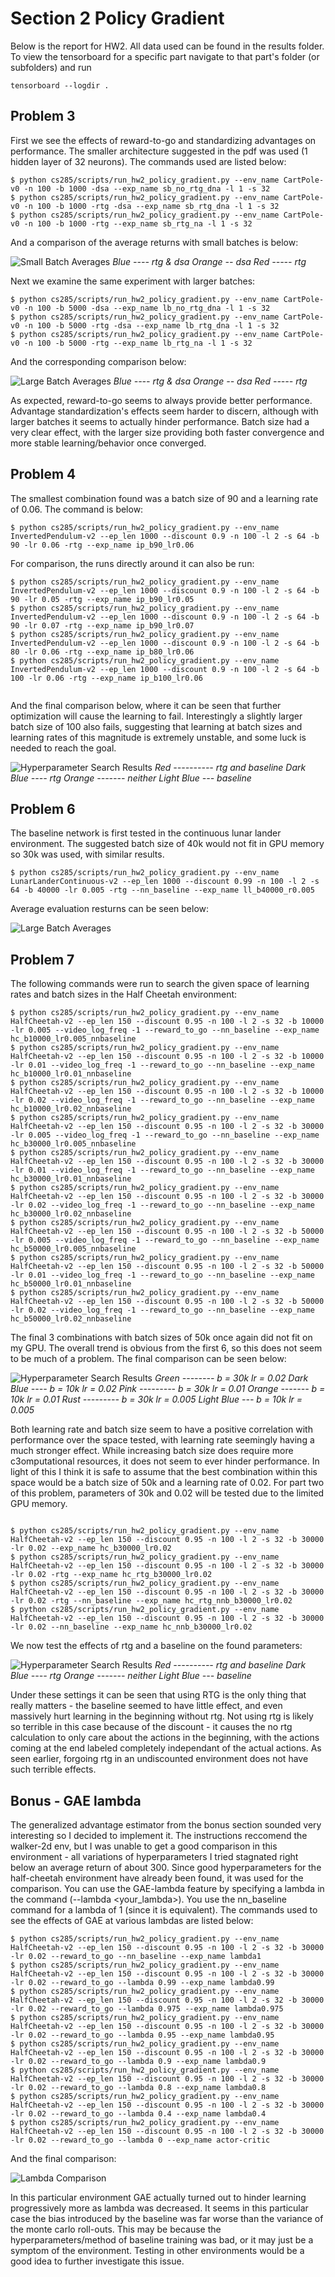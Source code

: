 # Section 2 Policy Gradient

Below is the report for HW2. All data used can be found in the results folder. To view the tensorboard for a specific part navigate to that part's folder (or subfolders) and run 
```commandline
tensorboard --logdir .
```

## Problem 3

First we see the effects of reward-to-go and standardizing advantages on performance. The smaller architecture suggested in the pdf was used (1 hidden layer of 32 neurons). The commands used are listed below:

```commandline
$ python cs285/scripts/run_hw2_policy_gradient.py --env_name CartPole-v0 -n 100 -b 1000 -dsa --exp_name sb_no_rtg_dna -l 1 -s 32
$ python cs285/scripts/run_hw2_policy_gradient.py --env_name CartPole-v0 -n 100 -b 1000 -rtg -dsa --exp_name sb_rtg_dna -l 1 -s 32
$ python cs285/scripts/run_hw2_policy_gradient.py --env_name CartPole-v0 -n 100 -b 1000 -rtg --exp_name sb_rtg_na -l 1 -s 32
```

And a comparison of the average returns with small batches is below:

![Small Batch Averages](results\problem-3-sb\eval-avg-cp-sb.png)
*Blue ---- rtg & dsa
Orange -- dsa
Red ----- rtg*


Next we examine the same experiment with larger batches:

```commandline
$ python cs285/scripts/run_hw2_policy_gradient.py --env_name CartPole-v0 -n 100 -b 5000 -dsa --exp_name lb_no_rtg_dna -l 1 -s 32
$ python cs285/scripts/run_hw2_policy_gradient.py --env_name CartPole-v0 -n 100 -b 5000 -rtg -dsa --exp_name lb_rtg_dna -l 1 -s 32
$ python cs285/scripts/run_hw2_policy_gradient.py --env_name CartPole-v0 -n 100 -b 5000 -rtg --exp_name lb_rtg_na -l 1 -s 32
```

And the corresponding comparison below:

![Large Batch Averages](results\problem-3-lb\eval-avg-cp-lb.png)
*Blue ---- rtg & dsa
Orange -- dsa
Red ----- rtg*

As expected, reward-to-go seems to always provide better performance. Advantage standardization's effects seem harder to discern, although with larger batches it seems to actually hinder performance. Batch size had a very clear effect, with the larger size providing both faster convergence and more stable learning/behavior once converged.

## Problem 4

The smallest combination found was a batch size of 90 and a learning rate of 0.06. The command is below:

```commandline
$ python cs285/scripts/run_hw2_policy_gradient.py --env_name InvertedPendulum-v2 --ep_len 1000 --discount 0.9 -n 100 -l 2 -s 64 -b 90 -lr 0.06 -rtg --exp_name ip_b90_lr0.06
```

For comparison, the runs directly around it can also be run:

```commandline
$ python cs285/scripts/run_hw2_policy_gradient.py --env_name InvertedPendulum-v2 --ep_len 1000 --discount 0.9 -n 100 -l 2 -s 64 -b 90 -lr 0.05 -rtg --exp_name ip_b90_lr0.05
$ python cs285/scripts/run_hw2_policy_gradient.py --env_name InvertedPendulum-v2 --ep_len 1000 --discount 0.9 -n 100 -l 2 -s 64 -b 90 -lr 0.07 -rtg --exp_name ip_b90_lr0.07
$ python cs285/scripts/run_hw2_policy_gradient.py --env_name InvertedPendulum-v2 --ep_len 1000 --discount 0.9 -n 100 -l 2 -s 64 -b 80 -lr 0.06 -rtg --exp_name ip_b80_lr0.06
$ python cs285/scripts/run_hw2_policy_gradient.py --env_name InvertedPendulum-v2 --ep_len 1000 --discount 0.9 -n 100 -l 2 -s 64 -b 100 -lr 0.06 -rtg --exp_name ip_b100_lr0.06


```

And the final comparison below, where it can be seen that further optimization will cause the learning to fail. Interestingly a slightly larger batch size of 100 also fails, suggesting that learning at batch sizes and learning rates of this magnitude is extremely unstable, and some luck is needed to reach the goal.

![Hyperparameter Search Results](results\problem-4\ideal-params-comparison.png)
*Red ---------- rtg and baseline 
Dark Blue ---- rtg
Orange ------- neither
Light Blue --- baseline*

## Problem 6
The baseline network is first tested in the continuous lunar lander environment. The suggested batch size of 40k would not fit in GPU memory so 30k was used, with similar results.

```commandline
$ python cs285/scripts/run_hw2_policy_gradient.py --env_name LunarLanderContinuous-v2 --ep_len 1000 --discount 0.99 -n 100 -l 2 -s 64 -b 40000 -lr 0.005 -rtg --nn_baseline --exp_name ll_b40000_r0.005
```
Average evaluation resturns can be seen below:

![Large Batch Averages](results\problem-6\eval-avg-ll.png)

## Problem 7

The following commands were run to search the given space of learning rates and batch sizes in the Half Cheetah environment:

```commandline
$ python cs285/scripts/run_hw2_policy_gradient.py --env_name HalfCheetah-v2 --ep_len 150 --discount 0.95 -n 100 -l 2 -s 32 -b 10000 -lr 0.005 --video_log_freq -1 --reward_to_go --nn_baseline --exp_name hc_b10000_lr0.005_nnbaseline
$ python cs285/scripts/run_hw2_policy_gradient.py --env_name HalfCheetah-v2 --ep_len 150 --discount 0.95 -n 100 -l 2 -s 32 -b 10000 -lr 0.01 --video_log_freq -1 --reward_to_go --nn_baseline --exp_name hc_b10000_lr0.01_nnbaseline
$ python cs285/scripts/run_hw2_policy_gradient.py --env_name HalfCheetah-v2 --ep_len 150 --discount 0.95 -n 100 -l 2 -s 32 -b 10000 -lr 0.02 --video_log_freq -1 --reward_to_go --nn_baseline --exp_name hc_b10000_lr0.02_nnbaseline
$ python cs285/scripts/run_hw2_policy_gradient.py --env_name HalfCheetah-v2 --ep_len 150 --discount 0.95 -n 100 -l 2 -s 32 -b 30000 -lr 0.005 --video_log_freq -1 --reward_to_go --nn_baseline --exp_name hc_b30000_lr0.005_nnbaseline
$ python cs285/scripts/run_hw2_policy_gradient.py --env_name HalfCheetah-v2 --ep_len 150 --discount 0.95 -n 100 -l 2 -s 32 -b 30000 -lr 0.01 --video_log_freq -1 --reward_to_go --nn_baseline --exp_name hc_b30000_lr0.01_nnbaseline
$ python cs285/scripts/run_hw2_policy_gradient.py --env_name HalfCheetah-v2 --ep_len 150 --discount 0.95 -n 100 -l 2 -s 32 -b 30000 -lr 0.02 --video_log_freq -1 --reward_to_go --nn_baseline --exp_name hc_b30000_lr0.02_nnbaseline
$ python cs285/scripts/run_hw2_policy_gradient.py --env_name HalfCheetah-v2 --ep_len 150 --discount 0.95 -n 100 -l 2 -s 32 -b 50000 -lr 0.005 --video_log_freq -1 --reward_to_go --nn_baseline --exp_name hc_b50000_lr0.005_nnbaseline
$ python cs285/scripts/run_hw2_policy_gradient.py --env_name HalfCheetah-v2 --ep_len 150 --discount 0.95 -n 100 -l 2 -s 32 -b 50000 -lr 0.01 --video_log_freq -1 --reward_to_go --nn_baseline --exp_name hc_b50000_lr0.01_nnbaseline
$ python cs285/scripts/run_hw2_policy_gradient.py --env_name HalfCheetah-v2 --ep_len 150 --discount 0.95 -n 100 -l 2 -s 32 -b 50000 -lr 0.02 --video_log_freq -1 --reward_to_go --nn_baseline --exp_name hc_b50000_lr0.02_nnbaseline
```

The final 3 combinations with batch sizes of 50k once again did not fit on my GPU. The overall trend is obvious from the first 6, so this does not seem to be much of a problem. The final comparison can be seen below:

![Hyperparameter Search Results](results\problem-7-search\cheetah-search-eval-avg.png)
*Green -------- b = 30k lr = 0.02
Dark Blue ---- b = 10k lr = 0.02
Pink --------- b = 30k lr = 0.01
Orange ------- b = 10k lr = 0.01
Rust --------- b = 30k lr = 0.005
Light Blue --- b = 10k lr = 0.005*

Both learning rate and batch size seem to have a positive correlation with performance over the space tested, with learning rate seemingly having a much stronger effect. While increasing batch size does require more c3omputational resources, it does not seem to ever hinder performance. In light of this I think it is safe to assume that the best combination within this space would be a batch size of 50k and a learning rate of 0.02. For part two of this problem, parameters of 30k and 0.02 will be tested due to the limited GPU memory.

```commandline

$ python cs285/scripts/run_hw2_policy_gradient.py --env_name HalfCheetah-v2 --ep_len 150 --discount 0.95 -n 100 -l 2 -s 32 -b 30000 -lr 0.02 --exp_name hc_b30000_lr0.02
$ python cs285/scripts/run_hw2_policy_gradient.py --env_name HalfCheetah-v2 --ep_len 150 --discount 0.95 -n 100 -l 2 -s 32 -b 30000 -lr 0.02 -rtg --exp_name hc_rtg_b30000_lr0.02
$ python cs285/scripts/run_hw2_policy_gradient.py --env_name HalfCheetah-v2 --ep_len 150 --discount 0.95 -n 100 -l 2 -s 32 -b 30000 -lr 0.02 -rtg --nn_baseline --exp_name hc_rtg_nnb_b30000_lr0.02
$ python cs285/scripts/run_hw2_policy_gradient.py --env_name HalfCheetah-v2 --ep_len 150 --discount 0.95 -n 100 -l 2 -s 32 -b 30000 -lr 0.02 --nn_baseline --exp_name hc_nnb_b30000_lr0.02

```

We now test the effects of rtg and a baseline on the found parameters:

![Hyperparameter Search Results](results\problem-7-ideal\cheetah-ideal-eval-avg.png)
*Red ---------- rtg and baseline 
Dark Blue ---- rtg
Orange ------- neither
Light Blue --- baseline*

Under these settings it can be seen that using RTG is the only thing that really matters - the baseline seemed to have little effect, and even massively hurt learning in the beginning without rtg. Not using rtg is likely so terrible in this case because of the discount - it causes the no rtg calculation to only care about the actions in the beginning, with the actions coming at the end labeled completely independant of the actual actions. As seen earlier, forgoing rtg in an undiscounted environment does not have such terrible effects.

## Bonus - GAE lambda

The generalized advantage estimator from the bonus section sounded very interesting so I decided to implement it. The instructions reccomend the walker-2d env, but I was unable to get a good comparison in this environment - all variations of hyperparameters I tried stagnated right below an average return of about 300. Since good hyperparameters for the half-cheetah environment have already been found, it was used for the comparison. You can use the GAE-lambda feature by specifying a lambda in the command (--lambda <your_lambda>). You use the nn_baseline command for a lambda of 1 (since it is equivalent). The commands used to see the effects of GAE at various lambdas are listed below:

```commandline
$ python cs285/scripts/run_hw2_policy_gradient.py --env_name HalfCheetah-v2 --ep_len 150 --discount 0.95 -n 100 -l 2 -s 32 -b 30000 -lr 0.02 --reward_to_go --nn_baseline --exp_name lambda1
$ python cs285/scripts/run_hw2_policy_gradient.py --env_name HalfCheetah-v2 --ep_len 150 --discount 0.95 -n 100 -l 2 -s 32 -b 30000 -lr 0.02 --reward_to_go --lambda 0.99 --exp_name lambda0.99
$ python cs285/scripts/run_hw2_policy_gradient.py --env_name HalfCheetah-v2 --ep_len 150 --discount 0.95 -n 100 -l 2 -s 32 -b 30000 -lr 0.02 --reward_to_go --lambda 0.975 --exp_name lambda0.975
$ python cs285/scripts/run_hw2_policy_gradient.py --env_name HalfCheetah-v2 --ep_len 150 --discount 0.95 -n 100 -l 2 -s 32 -b 30000 -lr 0.02 --reward_to_go --lambda 0.95 --exp_name lambda0.95
$ python cs285/scripts/run_hw2_policy_gradient.py --env_name HalfCheetah-v2 --ep_len 150 --discount 0.95 -n 100 -l 2 -s 32 -b 30000 -lr 0.02 --reward_to_go --lambda 0.9 --exp_name lambda0.9
$ python cs285/scripts/run_hw2_policy_gradient.py --env_name HalfCheetah-v2 --ep_len 150 --discount 0.95 -n 100 -l 2 -s 32 -b 30000 -lr 0.02 --reward_to_go --lambda 0.8 --exp_name lambda0.8
$ python cs285/scripts/run_hw2_policy_gradient.py --env_name HalfCheetah-v2 --ep_len 150 --discount 0.95 -n 100 -l 2 -s 32 -b 30000 -lr 0.02 --reward_to_go --lambda 0.4 --exp_name lambda0.4
$ python cs285/scripts/run_hw2_policy_gradient.py --env_name HalfCheetah-v2 --ep_len 150 --discount 0.95 -n 100 -l 2 -s 32 -b 30000 -lr 0.02 --reward_to_go --lambda 0 --exp_name actor-critic
```
 And the final comparison:

![Lambda Comparison](results\bonus-gae\gae_hc_comp)

In this particular environment GAE actually turned out to hinder learning progressively more as lambda was decreased. It seems in this particular case the bias introduced by the baseline was far worse than the variance of the monte carlo roll-outs. This may be because the hyperparameters/method of baseline training was bad, or it may just be a symptom of the environment. Testing in other environments would be a good idea to further investigate this issue. 





